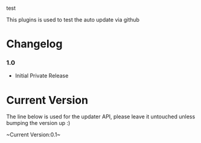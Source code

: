 test

This plugins is used to test the auto update via github

Changelog
===========

### 1.0
* Initial Private Release

Current Version
===============

The line below is used for the updater API, please leave it untouched unless bumping the version up :)

~Current Version:0.1~
